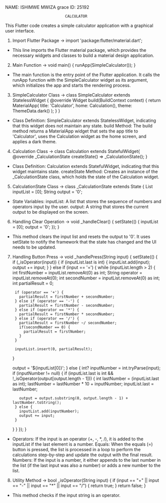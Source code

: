 NAME: ISHIMWE MWIZA grace 
ID: 25192

                               CALCULATOR


This Flutter code creates a simple calculator application with a graphical user interface. 

1. Import Flutter Package
-> import 'package:flutter/material.dart';
* This line imports the Flutter material package, which provides the necessary widgets and classes to build a material design application.
  
2. Main Function
-> void main() {
  runApp(SimpleCalculator());
}
* The main function is the entry point of the Flutter application. It calls the runApp function with the SimpleCalculator widget as its argument, which initializes the app and starts the rendering process.

  
3. SimpleCalculator Class
-> class SimpleCalculator extends StatelessWidget {
  @override
  Widget build(BuildContext context) {
    return MaterialApp(
        title: 'Calculator',
        home: Calculation(),
        theme: ThemeData.dark()
    );
  }
}
* Class Definition: SimpleCalculator extends StatelessWidget, indicating that this widget does not maintain any state.
build Method: The build method returns a MaterialApp widget that sets the app title to 'Calculator', uses the Calculation widget as the home screen, and applies a dark theme.


4. Calculation Class
-> class Calculation extends StatefulWidget{
  @override
  _CalculationState createState() => _CalculationState();
}
* Class Definition: Calculation extends StatefulWidget, indicating that this widget maintains state.
createState Method: Creates an instance of the _CalculationState class, which holds the state of the Calculation widget.


5. CalculationState Class
-> class _CalculationState extends State<Calculation> {
  List<dynamic> inputList = [0];
  String output = '0';

* State Variables:
inputList: A list that stores the sequence of numbers and operators input by the user.
output: A string that stores the current output to be displayed on the screen.

6. Handling Clear Operation
-> void _handleClear() {
  setState(() {
    inputList = [0];
    output = '0';
  });
}
* This method clears the input list and resets the output to '0'. It uses setState to notify the framework that the state has changed and the UI needs to be updated.

7. Handling Button Press
-> void _handlePress(String input) {
  setState(() {
    if (_isOperator(input)) {
      if (inputList.last is int) {
        inputList.add(input);
        output += input;
      }
    } else if (input == '=') {
      while (inputList.length > 2) {
        int firstNumber = inputList.removeAt(0) as int;
        String operator = inputList.removeAt(0);
        int secondNumber = inputList.removeAt(0) as int;
        int partialResult = 0;

        if (operator == '+') {
          partialResult = firstNumber + secondNumber;
        } else if (operator == '-') {
          partialResult = firstNumber - secondNumber;
        } else if (operator == '*') {
          partialResult = firstNumber * secondNumber;
        } else if (operator == '/') {
          partialResult = firstNumber ~/ secondNumber;
          if(secondNumber == 0) {
            partialResult = firstNumber;
          }
        }

        inputList.insert(0, partialResult);
      }

      output = '${inputList[0]}';
    } else {
      int? inputNumber = int.tryParse(input);
      if (inputNumber != null) {
        if (inputList.last is int && !_isOperator(output[output.length - 1])) {
          int lastNumber = (inputList.last as int);
          lastNumber = lastNumber * 10 + inputNumber;
          inputList.last = lastNumber;

          output = output.substring(0, output.length - 1) + lastNumber.toString();
        } else {
          inputList.add(inputNumber);
          output += input;
        }
      }
    }
  });
}
* Operators: If the input is an operator (+, -, *, /), it is added to the inputList if the last element is a number.
Equals: When the equals (=) button is pressed, the list is processed in a loop to perform the calculations step-by-step and update the output with the final result.
Numbers: If the input is a number, it either appends to the last number in the list (if the last input was also a number) or adds a new number to the list.


8. Utility Method
-> bool _isOperator(String input) {
  if (input == "+" || input == "-" || input == "*" || input == "/") {
    return true;
  }
  return false;
}
* This method checks if the input string is an operator.
